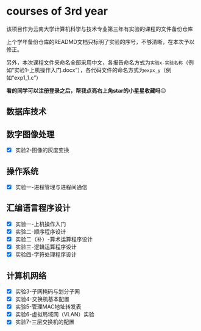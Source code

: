 # courses of 3rd year

该项目作为云南大学计算机科学与技术专业第三年有实验的课程的文件备份仓库

上个学年备份仓库的READMD文档只标明了实验的序号，不够清晰，在本次予以修正。

另外，本次课程文件夹命名全部采用中文，各报告命名方式为`实验x-实验名称`（例如“实验1-上机操作入门.docx”），各代码文件的命名方式为`expx_y`（例如“exp1_1.c”）

**看的同学可以注册登录之后，帮我点亮右上角star的小星星收藏吗**:wink:

## 数据库技术

## 数字图像处理

- [x] 实验2-图像的灰度变换

## 操作系统

- [x] 实验一-进程管理与进程间通信

## 汇编语言程序设计

- [x] 实验一-上机操作入门
- [x] 实验二-顺序程序设计
- [x] 实验二（补）-算术运算程序设计
- [x] 实验三-逻辑运算程序设计
- [x] 实验四-字符处理程序设计

## 计算机网络

- [x] 实验3-子网掩码与划分子网
- [x] 实验4-交换机基本配置
- [x] 实验5-管理MAC地址转发表
- [x] 实验6-虚拟局域网（VLAN）实验
- [x] 实验7-三层交换机的配置
